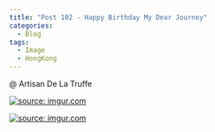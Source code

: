 ```yaml
---
title: "Post 102 - Happy Birthday My Dear Journey"
categories:
  - Blog
tags:
  - Image
  - HongKong
---
```


@ Artisan De La Truffe

<a href="https://imgur.com/PCpGcf1"><img src="https://i.imgur.com/PCpGcf1.jpg" title="source: imgur.com" /></a>

<a href="https://imgur.com/VZkFPL4"><img src="https://i.imgur.com/VZkFPL4.jpg" title="source: imgur.com" /></a>

<script src="https://utteranc.es/client.js"
        repo="serendipityinlife/serendipityinlife.github.io"
        issue-term="pathname"
        theme="github-light"
        crossorigin="anonymous"
        async>
</script>
